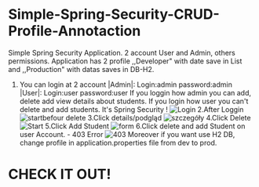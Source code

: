 # Simple-Spring-Security-CRUD-Profile-Annotaction
Simple Spring Security Application. 2 account User and Admin, others  permissions. 
Application has 2 profile ,,Developer" with date save in List and ,,Production" with datas saves in DB-H2.

1. You can login at 2 account |Admin|: Login:admin password:admin   |User|: Login:user password:user
If you loggin how admin you can add, delete add view details about students. If you login how user you can't delete and add students.
It's Spring Security ! 
![Login](https://user-images.githubusercontent.com/57706581/78356276-8e93d100-75af-11ea-8908-3b67d9c8ec44.PNG)
2.After Loggin
![startbefour delete](https://user-images.githubusercontent.com/57706581/78356290-92bfee80-75af-11ea-88a4-83e6e717412f.PNG)
3.Click details/podgląd
![szczegóły](https://user-images.githubusercontent.com/57706581/78356300-96ec0c00-75af-11ea-80e0-a144a478a4db.PNG)
4.Click Delete
![Start](https://user-images.githubusercontent.com/57706581/78356313-9c495680-75af-11ea-8228-f7ce7be258d4.PNG)
5.Click Add Student
![form](https://user-images.githubusercontent.com/57706581/78356321-9eabb080-75af-11ea-83c0-1cd6f2a0077e.PNG)
6.Click delete and add Student on user Account. - 403 Error
![403](https://user-images.githubusercontent.com/57706581/78356330-a10e0a80-75af-11ea-9027-8bf95d8e80f1.PNG)
 Moreover if you want use H2 DB, change profile in application.properties file from dev to prod. 
# CHECK IT OUT! 
